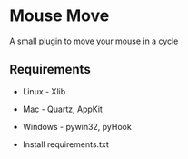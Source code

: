 # Mouse Move

A small plugin to move your mouse in a cycle

## Requirements

* Linux - Xlib
* Mac - Quartz, AppKit
* Windows - pywin32, pyHook

* Install requirements.txt
